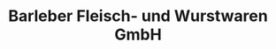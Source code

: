 ---
title: "Barleber Fleisch- und Wurstwaren GmbH"
url: /barleben/barleber-fleisch-und-wurstwaren-gmbh/
shop: Metzgerei
---